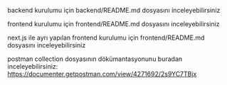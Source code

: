 <p>backend kurulumu için backend/README.md dosyasını inceleyebilirsiniz</p>
<p>frontend kurulumu için frontend/README.md dosyasını inceleyebilirsiniz</p>
<p>next.js ile ayrı yapılan frontend kurulumu için frontend/README.md dosyasını inceleyebilirsiniz</p>
<p>postman collection dosyasının dökümantasyonunu buradan inceleyebilirsiniz: 
<a href="https://documenter.getpostman.com/view/4271692/2s9YC7TBjx">https://documenter.getpostman.com/view/4271692/2s9YC7TBjx</a>
</p>